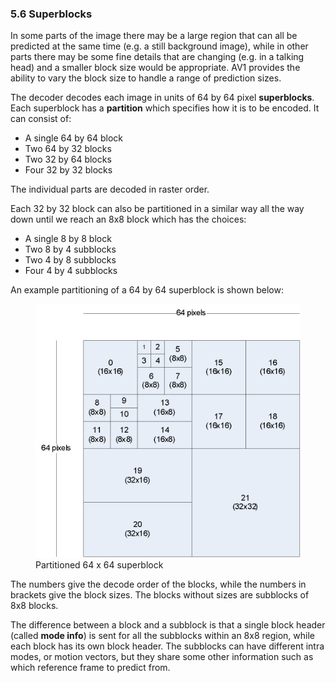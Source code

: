 ### 5.6 Superblocks

In some parts of the image there may be a large region that can all be predicted
at the same time (e.g. a still background image), while in other parts there may
be some fine details that are changing (e.g. in a talking head) and a smaller
block size would be appropriate. AV1 provides the ability to vary the block size
to handle a range of prediction sizes.

The decoder decodes each image in units of 64 by 64 pixel **superblocks**. Each
superblock has a **partition** which specifies how it is to be encoded. It can
consist of:

  * A single 64 by 64 block
  * Two 64 by 32 blocks
  * Two 32 by 64 blocks
  * Four 32 by 32 blocks

The individual parts are decoded in raster order.

Each 32 by 32 block can also be partitioned in a similar way all the way down
until we reach an 8x8 block which has the choices:

  * A single 8 by 8 block
  * Two 8 by 4 subblocks
  * Two 4 by 8 subblocks
  * Four 4 by 4 subblocks

An example partitioning of a 64 by 64 superblock is shown below:

<figure>
  <img alt="" src="images/image11.png">
  <figcaption>Partitioned 64 x 64 superblock</figcaption>
</figure>

The numbers give the decode order of the blocks, while the numbers in brackets
give the block sizes. The blocks without sizes are subblocks of 8x8 blocks.

The difference between a block and a subblock is that a single block header
(called **mode info**) is sent for all the subblocks within an 8x8 region,
while each block has its own block header. The subblocks can have different
intra modes, or motion vectors, but they share some other information such as
which reference frame to predict from.
